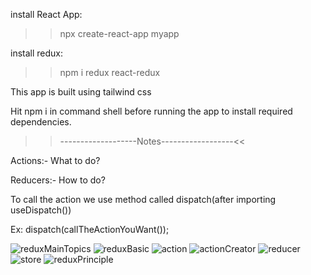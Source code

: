 install React App:
>>npx create-react-app myapp

install redux:
>>npm i redux react-redux

This app is built using tailwind css

Hit npm i in command shell before running the app to install required dependencies.

>>-------------------Notes------------------<<

Actions:- What to do?

Reducers:- How to do?

To call the action we use method called dispatch(after importing useDispatch())

Ex: dispatch(callTheActionYouWant());

![reduxMainTopics](https://user-images.githubusercontent.com/71959978/212623572-559e8a92-7357-44aa-8d28-78743de0cf3d.png)
![reduxBasic](https://user-images.githubusercontent.com/71959978/212623614-0f9b1e31-c0a1-495e-9f64-524c45a62685.png)
![action](https://user-images.githubusercontent.com/71959978/212623632-d373ff44-d536-430b-9977-c4887ebe3951.png)
![actionCreator](https://user-images.githubusercontent.com/71959978/212623657-899271b4-8788-44b3-b13b-bc20d62276c1.png)
![reducer](https://user-images.githubusercontent.com/71959978/212623678-a0d1af97-bee3-4c12-827e-7dd67b8b07c2.png)
![store](https://user-images.githubusercontent.com/71959978/212623719-0ca719fd-5d2b-47f4-a661-e718d6496b14.png)
![reduxPrinciple](https://user-images.githubusercontent.com/71959978/212623737-f87e5e4b-e14d-4848-a350-1be4bc837491.png)
